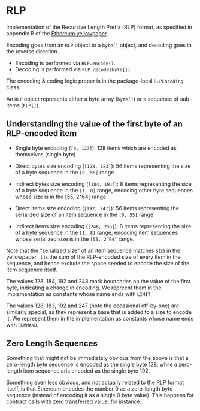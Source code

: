 # RLP

Implementation of the Recursive Length Prefix (RLP) format, as specified in appendix B of the
[Ethereum yellowpaper][yellow].

[yellow]: https://ethereum.github.io/yellowpaper/paper.pdf

Encoding goes from an `RLP` object to a `byte[]` object, and  decoding goes in the reverse direction.

- Encoding is performed via `RLP.encode()`.
- Decoding is performed via `RLP.decode(byte[])`

The encoding & coding logic proper is in the package-local `RLPEncoding` class.

An `RLP` object represents either a byte array (`byte[]`) or a sequence of sub-items (`RLP[]`).

## Understanding the value of the first byte of an RLP-encoded item

- Single byte encoding (`[0, 127]`): 128 items which are encoded as themselves (single byte)
  
- Direct bytes size encoding (`[128, 183]`): 56 items representing the size of a byte sequence in
  the `[0, 55]` range
  
- Indirect bytes size encoding (`[184, 191]`): 8 items representing the size of a byte sequence
  in the `[1, 8]` range, encoding other byte sequences whose size is in the [55, 2^64[ range
  
- Direct items size encoding (`[192, 247]`): 56 items representing the serialized size of an item
  sequence in the `[0, 55]` range
  
- Indirect items size encoding (`[248, 255]`): 8 items representing the size of a byte sequence
  in the `[1, 8]` range, encoding item sequences whose serialized size is in the `[55, 2^64]`
  range.

Note that the "serialized size" of an item sequence matches s(x) in the yellowpaper. It is the
sum of the RLP-encoded size of every item in the sequence, and hence exclude the space needed to
encode the size of the item sequence itself.

The values 128, 184, 192 and 248 mark boundaries on the value of the first byte, indicating a
change in encoding. We repreent them in the implementation as constants whose name ends with
`LIMIT`

The values 128, 183, 192 and 247 (note the occasional off-by-one) are similarly special, as
they represent a base that is added to a size to encode it. We represent them in the
implementation as constants whose name ends with `SUMMAND`.

## Zero Length Sequences

Something that might not be immediately obvious from the above is that a zero-length byte sequence
is encoded as the single byte 128, while a zero-length item sequence aris encoded as the single byte
192.

Something even less obvious, and not actually related to the RLP format itself, is that Ethereum
encodes the number 0 as a zero-length byte sequence (instead of encoding it as a single 0 byte
value). This happens for contract calls with zero transferred value, for instance.
